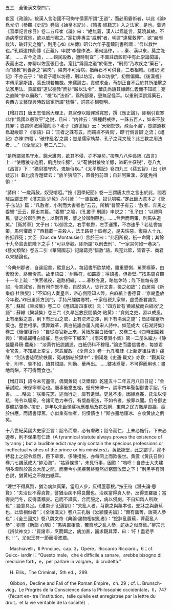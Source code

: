 五三　全後漢文卷四六

崔寔《政論》。按漢人言治國不可拘守儒家所謂“王道”，而必用霸術者，以此《論》爲尤切（參觀《史記》卷論《始皇本紀》），《隋書·經籍志》入之法家，是也。葉適《習學記言序目》卷二五斥崔《論》曰：“絶無義，漢人以爲能言，莫曉其故。不過病季世寬弛，欲以威刑肅之。”寔初非專主“威刑”者，明言“達權救弊”，欲“嚴刑峻法，破奸宄之膽”，則用心如《左傳》昭公六年子産鑄刑書所謂：“吾以救世也。”孔穎達作此傳《正義》，申説“李悝作法，蕭何造律，……秦、漢以來，莫之能革，
……古今之政，……觀民設教，遭時制宜”；不圖註疏餖飣中有此崇論閎議，表而出之，亦聊以佐寔張目也。寔比“爲國之道”於衛生，“刑罰”乃攻疾之“藥石”，而“德教”則養身之“粱肉”，粱肉不可治病，猶藥石不可供食，二者相輔。《禮記·坊記》不亦云乎：“故君子禮以坊德，刑以坊淫，命以坊欲”，初無偏頗。《後漢書》本傳采寔斯語，葉氏視若無覩。宋儒論古，責備求全，苛刻正自不亞於其所掊擊之法家用法。賈誼倡“道以德教”而排“毆以法令”，葉氏尚譏其緣飾仁義而不知統；寔之直陳“參以霸政”、“檢”以“法術”，爲所鄙棄，更無足怪耳。以重刑深罰爲藥石，與西方文藝復興時政論家所謂“猛藥”，詞意亦相發明。

【增訂四】唐王志愔爲大理正，見官僚以縱罪爲寬恕，撰《應正論》，即稱引崔寒此作“爲國以嚴致平”之説，且曰：“内律云：‘釋種虧戒律，一誅五百人，如來不赦其罪’；豈謂佛法爲殘刻耶？老子《道德經》云：‘天網恢恢，疎而不漏’，豈謂道教爲凝峻耶？《家語》曰：‘王者之誅有五，而竊盜不與焉’，即‘行僞言辯’之流；《禮記》亦陳‘四殺’，‘破律亂名’之謂；豈是儒家執禁、孔子之深文哉？此三教之用法者……”（《全唐文》卷二八二）。

“是所謂渴馬守水，餓犬護肉，欲其不侵，亦不幾矣。”按卷八八仲長統《昌言》上：“使餓狼守庖廚，飢虎牧牢豚”，又“苟使豺狼牧羊豚，盜跖主征税”，卷八九《昌言》下：“猶豺狼守肉，鬼魅侍疾。”《太平廣記》卷四九三《裴玄智》（出《辨疑志》）載化度寺題壁云：“放羊狼頷下，置骨狗前頭；自非阿羅漢，安能免得偷！”

“諺曰：‘一歲再赦，奴兒喑啞。’”按《困學紀聞》卷一三謂唐太宗之言出於此，閻若璩註謂王符《潛夫論·述赦》亦引諺：“一歲載赦，奴兒噫嗟。”定此節大意本之《管子·法法》篇：“凡赦者，小利而大害者也”云云，所稱“昔管子有云：‘赦者、奔馬之委轡’”云云，即出其篇。“委轡”之喻，《孔叢子·刑論》申説之：“孔子曰：‘以禮齊民，譬之於御則轡也；以刑齊民，譬之於御則鞭也。……無轡而用策，則馬失道矣。’［衛將軍］文子曰：‘以御言之，右手執轡，左手運策，不亦速乎？若徒轡無策，馬何懼哉？’”西籍載一夫殺人，法王路易十四宥之，是夫怙惡，復殺人十九，終抵罪死；大臣（Duc de Montausier）言於王曰：“此囚所殺，衹一命爾；其餘十九命實喪於陛下之手！”可以參觀。即所謂“以刑去刑”、“一家哭何如一巷哭”。《藝文類聚》卷五二引《華陽國志》記諸葛亮“惜赦”語，與寔此節，皆管子、商君以來緒論也。

“今典州郡者，自違詔書，縱意出入。每詔書所欲禁絶，雖重懇惻，駡詈極筆，由復廢舍，終無悛意。故里語曰：‘州縣符，如霹靂；得詔書，但掛壁。’”按馬周貞觀十一年上疏：“供官徭役，道路相繼，……春秋冬夏，略無休時；陛下雖每有恩詔，令其減省，而有司作既不廢，自然須人，徒行文書，役之如故”；白居易《新樂府·杜陵叟》：“不知何人奏皇帝，帝心惻隱知人弊，白麻紙上書德音：‘京畿盡放今年税。’昨日里胥方到門，手持尺牒牓鄉村。十家租税九家畢，虚受吾君蠲免恩”；蘇軾《東坡集》卷二○《應詔論四事狀》云：“四方皆有‘黄紙放而白紙收’之語”；蘇轍《欒城集》卷三六《久旱乞放民間債欠·貼黄》：“貪刻之吏，習以成風。上有毫髮之意，則下有邱山之取，上有滂沛之澤，則下有涓滴之施”；皆即崔寔所慨也。歷世相承，慣弊難革，黄白紙語亦屢入南宋人詩中。如范成大《石湖詩集》卷三《後催租行》：“自從鄉官新上來，黄紙放盡白紙催”，又卷二七《四時田園雜興》：“黄紙蠲租白紙催，皂衣傍午下鄉來”；《南宋羣賢小集》第一二册朱繼方《静佳龍尋稿·農桑》：“淡黄竹紙説蠲逋，白紙仍科不稼租。”論史而盡信書者，每據君令官告，不知紙上空文，常乖實政。《全齊文》卷一九孔稚珪《上新定律註表》痛陳：“則法書徒明於帙裏，冤魂猶結於獄中”；劉知幾《史通·載文》亦歎：“觀其政令，則辛、癸不如，讀其詔誥，則勳、華再出。……鏤冰爲璧，不可得而用也；畫地爲餅，不可得而食也。”

【增訂四】詔令未可盡信，偶閲黄鉞《泛槳録》乾隆五十二年五月八日日記：“金華試院，宋保寧軍治也。廳事後堂五楹，壁有宋碑一，崇寧四年聖製御書手詔，行書。……略云：‘朕奉先志，述而行之，靡有遺舉。吏怠不虔，因緣爲姦，託法以便私，倚令以騷衆。令諸司悉力奉行，有懷姦廢法，不如令者，按罪以聞。仍令御史臺體訪彈奏。’按史，是年以朱勔領蘇杭應奉局及花石綱，東南之民方撒屋毀牆，疲於供應，而詔書諄篤，亦似重有恤者，何憒憒也！”斯亦畫地鏤冰、白收黄放之例矣。

十八世紀英國大史家至言：詔令而虐，必有虐政；詔令而仁，上未必施行，下未必遵奉，則不保果有仁政（A tyrannical statute always proves the existence of tyranny；but a laudible edict may only contain the specious professions or ineffectual wishes of the prince or his ministers）。黄紙掛壁，此之謂乎。抑不特君上之詔令爲然，臣下章奏，侈陳措施，亦每罔上而欺後世。黄震《黄氏日鈔》卷六七譏范成大“帥沿海”，“姑爲條畫”，未見行事，因歎：“嗚呼！自昔士大夫建明多爛然於高文大册之間，而至今小民疾苦終蹙然於窮簷敗壁之下！”則黑字有同白説，猶黄紙之不敵白紙耳。

“理世不得真賢，猶治病無真藥，當用人參，反得蘆菔根。”按王符《潛夫論·思賢》：“夫治世不得真賢，譬猶治疾不得良醫也。治疾當得真人參，反得支羅服；當得麥門冬，反得蒸穬麥。己而不識真，合而服之，病以侵劇，不自知爲人所欺也”；語意具足。《淮南子·氾論訓》：“夫亂人者，芎藭之與藁本也，蛇牀之與蘼蕪也，此皆相似者”；《全後漢文》卷八三孔融《汝潁優劣論》：“頗有蕪菁，唐突人參也”；《全三國文》卷八魏文帝《典論·諸物相似亂者》：“蛇牀亂蘼蕪，薺苨亂人參”；劉晝《新論·心隱》：“愚與直相像，若薺苨之亂人參，蛇牀之似蘼蕪。”柳宗元《辨伏神文》：“買諸市，烹而餌之，病加甚，醫求觀其滓，曰：‘吁！盡老芋也！’”，尤似王符一節而增波瀾。











　Machiavelli，Il Principe，cap. 3，Opere，Riccardo Ricciardi，6；cf. Guicc-
iardini：“Questo male，che è difficile a sanare，arebbe bisogno di medicine forti，e，per parlare in volgare，di crudeltà.”

　H. Ellis，The Criminal，5th ed.，299.

　Gibbon，Decline and Fall of the Roman Empire，ch. 29；cf. L. Brunsch-
vicg，Le Progrès de la Conscience dans la Philosophie occidentale，II，747（l’écart en-
tre l’institution，telle qu’elle est enregistrée par la lettre du droit，et la vie véritable de la société）.